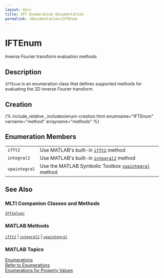 ```yaml
---
layout: docs
title: IFT Enumeration Documentation
permalink: /Documentation/IFTEnum
---
```


# IFTEnum

Inverse Fourier transform evaluation methods

## Description

`IFTEnum` is an enumeration class that defines supported methods for evaluating the 2D inverse Fourier transform.

## Creation

{% include_relative _includes/enum-creation.html enumname="IFTEnum" varname="method" arrayname="methods" %}

## Enumeration Members

<table>
  <tr>
    <td>
      <code>ifft2</code>
    </td>
    <td>
      Use MATLAB's built-in <a href="https://www.mathworks.com/help/matlab/ref/ifft2.html"><code>ifft2</code></a> method
    </td>
  </tr>
  <tr>
    <td>
      <code>integral2</code>
    </td>
    <td>
      Use MATLAB's built-in <a href="https://www.mathworks.com/help/matlab/ref/integral2.html"><code>integral2</code></a> method
    </td>
  </tr>
    <tr>
    <td>
      <code>vpaintegral</code>
    </td>
    <td>
      Use the MATLAB Symbolic Toolbox <a href="https://www.mathworks.com/help/releases/R2025a/symbolic/sym.vpaintegral.html"><code>vpaintegral</code></a> method
    </td>
  </tr>
</table>

## See Also
### MLTI Companion Classes and Methods
[`IFTSolver`](/Documentation/IFTSolver)

### MATLAB Methods
[`ifft2`](https://www.mathworks.com/help/matlab/ref/ifft2.html) | [`integral2`](https://www.mathworks.com/help/matlab/ref/integral2.html) | [`vpaintegral`](https://www.mathworks.com/help/releases/R2025a/symbolic/sym.vpaintegral.html)

### MATLAB Topics
[Enumerations](https://www.mathworks.com/help/matlab/enumeration-classes.html)<br>
[Refer to Enumerations](https://www.mathworks.com/help/matlab/matlab_oop/how-to-refer-to-enumerations.html)<br>
[Enumerations for Property Values](https://www.mathworks.com/help/matlab/matlab_oop/restrict-property-values-to-enumerations.html)








